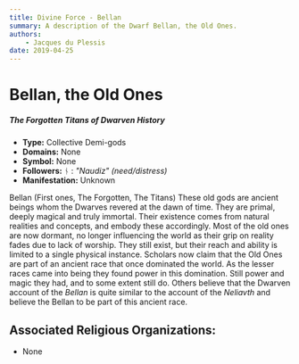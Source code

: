 ```yaml
---
title: Divine Force - Bellan
summary: A description of the Dwarf Bellan, the Old Ones.
authors:
    - Jacques du Plessis
date: 2019-04-25
---
```

# Bellan, the Old Ones
##### The Forgotten Titans of Dwarven History

* **Type:** Collective Demi-gods
* **Domains:** None
* **Symbol:** None
* **Followers:** ᚾ : _"Naudiz" (need/distress)_
* **Manifestation:** Unknown

Bellan (First ones, The Forgotten, The Titans)
These old gods are ancient beings whom the Dwarves revered at the dawn of time.  They are primal, deeply magical and truly immortal.  Their existence comes from natural realities and concepts, and embody these accordingly.  Most of the old ones are now dormant, no longer influencing the world as their grip on reality fades due to lack of worship.  They still exist, but their reach and ability is limited to a single physical instance.  Scholars now claim that the Old Ones are part of an ancient race that once dominated the world.  As the lesser races came into being they found power in this domination.  Still power and magic they had, and to some extent still do.  Others believe that the Dwarven account of the _Bellan_ is quite similar to the account of the _Neliavth_ and believe the Bellan to be part of this ancient race.

## Associated Religious Organizations:
* None